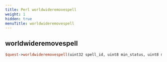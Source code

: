 ```yaml
---
title: Perl worldwideremovespell
weight: 1
hidden: true
menuTitle: worldwideremovespell
---
```

## worldwideremovespell
```perl
$quest->worldwideremovespell(uint32 spell_id, uint8 min_status, uint8 max_status)
```